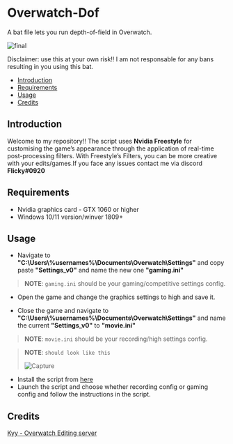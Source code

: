 # Overwatch-Dof
A bat file lets you run depth-of-field in Overwatch.

![final](https://github.com/FlickyOs/OverWatch-2-Depth-of-Maps/assets/86733574/5647be49-bfc4-467c-aba6-6ea8fba02a72)


Disclaimer: use this at your own risk!! I am not responsable for any bans resulting in you using this bat.
<!-- TOC -->

  - [Introduction](#introduction)
  - [Requirements](#requirements)
  - [Usage](#usage)
  - [Credits](#credits)

<!-- /TOC -->
## Introduction
Welcome to my repository!! The script uses **Nvidia Freestyle** for customising the game’s appearance through the application of real-time post-processing filters. With Freestyle’s Filters, you can be more creative with your edits/games.If you face any issues contact me via discord **Flicky#0920**

<!-- /TOC -->
## Requirements

- Nvidia graphics card - GTX 1060 or higher
- Windows 10/11 version/winver 1809+

<!-- /TOC -->
## Usage
 - Navigate to **"C:\Users\\%usernames%\Documents\Overwatch\Settings"** and copy paste **"Settings_v0"** and name the new one **"gaming.ini"**
> **NOTE**: `gaming.ini` should be your gaming/competitive settings config.

 - Open the game and change the graphics settings to high and save it.

 - Close the game and navigate to **"C:\Users\\%usernames%\Documents\Overwatch\Settings"** and name the current **"Settings_v0"** to **"movie.ini"** 
> **NOTE**: `movie.ini` should be your recording/high settings config.
 
> **NOTE**: `should look like this`
> 
> ![Capture](https://github.com/FlickyOs/OverWatch-2-Depth-of-Maps/assets/86733574/eb96573d-de63-48eb-9ded-999c91cbcb66)
> 
- Install the script from [here](https://github.com/FlickyOs/OverWatch-2-Depth-of-Maps/releases/tag/v0.1)
- Launch the script and choose whether recording config or gaming config and follow the instructions in the script.

<!-- /TOC -->
## Credits
 [Kyy - Overwatch Editing server](https://discord.gg/EdddxUd7gS)

